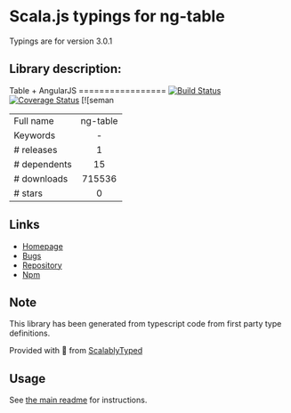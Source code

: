 
# Scala.js typings for ng-table

Typings are for version 3.0.1

## Library description:
Table + AngularJS ================= [![Build Status](https://travis-ci.org/esvit/ng-table.svg)](https://travis-ci.org/esvit/ng-table) [![Coverage Status](https://coveralls.io/repos/esvit/ng-table/badge.png)](https://coveralls.io/r/esvit/ng-table) [![seman

|                    |                 |
| ------------------ | :-------------: |
| Full name          | ng-table |
| Keywords           | - |
| # releases         | 1 |
| # dependents       | 15 |
| # downloads        | 715536 |
| # stars            | 0 |

## Links
- [Homepage](https://github.com/esvit/ng-table#readme)
- [Bugs](https://github.com/esvit/ng-table/issues)
- [Repository](https://github.com/esvit/ng-table)
- [Npm](https://www.npmjs.com/package/ng-table)
    


## Note
This library has been generated from typescript code from first party type definitions.

Provided with :purple_heart: from [ScalablyTyped](https://github.com/oyvindberg/ScalablyTyped)

## Usage
See [the main readme](../../readme.md) for instructions.


